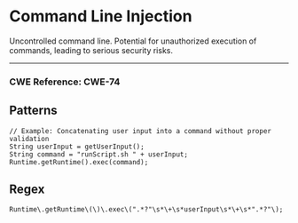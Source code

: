# Command Line Injection

Uncontrolled command line. Potential for unauthorized execution of commands, leading to serious security risks.

---

### CWE Reference: CWE-74

## Patterns

```
// Example: Concatenating user input into a command without proper validation
String userInput = getUserInput();
String command = "runScript.sh " + userInput;
Runtime.getRuntime().exec(command);
```

## Regex

```
Runtime\.getRuntime\(\)\.exec\(".*?"\s*\+\s*userInput\s*\+\s*".*?"\);
```